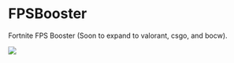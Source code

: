 # FPSBooster
Fortnite FPS Booster (Soon to expand to valorant, csgo, and bocw).

![](screenshots/fpsimages.png)


